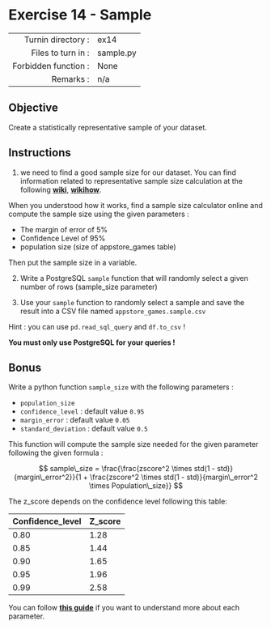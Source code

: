 # Exercise 14 - Sample

|                         |                    |
| -----------------------:| ------------------ |
|   Turnin directory :    |  ex14              |
|   Files to turn in :    |  sample.py         |
|   Forbidden function :  |  None              |
|   Remarks :             |  n/a               |

## Objective

Create a statistically representative sample of your dataset. 

## Instructions

1) we need to find a good sample size for our dataset. You can find information related to representative sample size calculation at the following **[wiki](https://en.wikipedia.org/wiki/Sample_size_determination)**, **[wikihow](https://www.wikihow.com/Calculate-Sample-Size)**.

When you understood how it works, find a sample size calculator online and compute the sample size using the given parameters :
- The margin of error of 5%
- Confidence Level of 95%
- population size (size of appstore_games table)

Then put the sample size in a variable.

2) Write a PostgreSQL `sample` function that will randomly select a given number of rows (sample_size parameter)

3) Use your `sample` function to randomly select a sample and save the result into a CSV file named `appstore_games.sample.csv`

Hint : you can use `pd.read_sql_query` and `df.to_csv` !

**You must only use PostgreSQL for your queries !**


## Bonus

Write a python function `sample_size` with the following parameters :
- `population_size` 
- `confidence_level` : default value `0.95`
- `margin_error` : default value `0.05`
- `standard_deviation` : default value `0.5`

This function will compute the sample size needed for the given parameter following the given formula :

$$
sample\_size = \frac{\frac{zscore^2 \times std(1 - std)}{margin\_error^2}}{1 + \frac{zscore^2 \times std(1 - std)}{margin\_error^2 \times Population\_size}}
$$

The z_score depends on the confidence level following this table:

|Confidence_level|Z_score|
|---|---|
|0.80|1.28|
|0.85|1.44|
|0.90|1.65|
|0.95|1.96|
|0.99|2.58|

You can follow **[this guide](https://www.wikihow.com/Calculate-Sample-Size)** if you want to understand more about each parameter.
